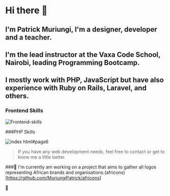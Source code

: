 # Hi there 👋


## I'm Patrick Muriungi, I'm a designer, developer and a teacher. 

## I'm the lead instructor at the Vaxa Code School, Nairobi, leading Programming Bootcamp.

## I mostly work with PHP, JavaScript but have also experience with Ruby on Rails, Laravel, and others.

### Frontend Skills

![Frontend-skills](https://user-images.githubusercontent.com/11283502/91827902-2291c380-ec48-11ea-96c7-56f472bf3ba7.png)

###PHP Skills

![index html#page6](https://user-images.githubusercontent.com/11283502/91828087-6258ab00-ec48-11ea-851d-6558c873ebd1.png)



> If you have any web development needs, feel free to contact or get to know me a little better.

###🔭 I'm currently am working on a project that aims to gather all logos representing African brands and organisations.(africons)
[https://github.com/MuriungiPatrick/africons]

💬
<!--
**MuriungiPatrick/MuriungiPatrick** is a ✨ _special_ ✨ repository because its `README.md` (this file) appears on your GitHub profile.

Here are some ideas to get you started:

- 🔭 I’m currently working on ...
- 🌱 I’m currently learning ...
- 👯 I’m looking to collaborate on ...
- 🤔 I’m looking for help with ...
- 💬 Ask me about ...
- 📫 How to reach me: ...
- 😄 Pronouns: ...
- ⚡ Fun fact: ...
-->
